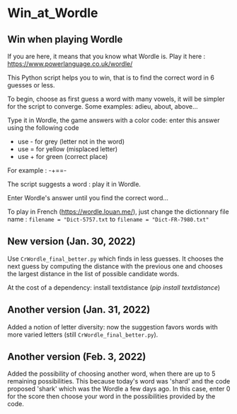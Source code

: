# Win_at_Wordle
## Win when playing Wordle

If you are here, it means that you know what Wordle is. Play it here : https://www.powerlanguage.co.uk/wordle/

This Python script helps you to win, that is to find the correct word in 6 guesses or less.

To begin, choose as first guess a word with many vowels, it will be simpler for the script to converge. Some examples: adieu, about, above...

Type it in Wordle, the game answers with a color code: enter this answer using the following code
* use - for grey (letter not in the word)
* use = for yellow (misplaced letter)
* use + for green (correct place)

For example : -+==-

The script suggests a word : play it in Wordle.

Enter Wordle's answer until you find the correct word...

To play in French (https://wordle.louan.me/), just change the dictionnary file name :
```filename = "Dict-5757.txt```
to
```filename = "Dict-FR-7980.txt"```

## New version (Jan. 30, 2022)
Use `CrWordle_final_better.py` which finds in less guesses. It chooses the next guess by computing the distance with the previous one and chooses the largest distance in the list of possible candidate words.

At the cost of a dependency: install textdistance (*pip install textdistance*)

## Another version (Jan. 31, 2022)
Added a notion of letter diversity: now the suggestion  favors words with more varied letters (still `CrWordle_final_better.py`).

## Another version (Feb. 3, 2022)
Added the possibility of choosing another word, when there are up to 5 remaining possibilities. This because today's word was 'shard' and the code proposed 'shark' which was the Wordle a few days ago. In this case, enter 0 for the score then choose your word in the possibilities provided by the code.

